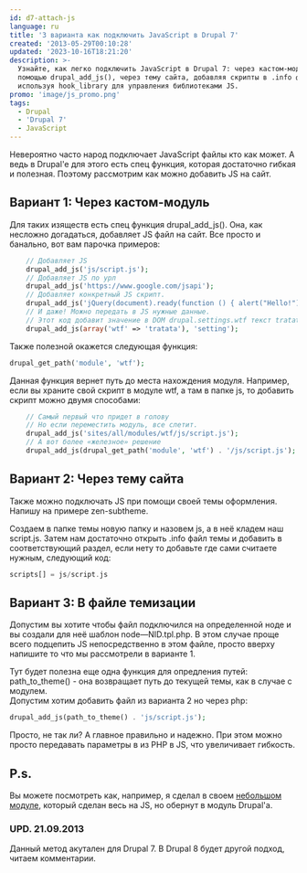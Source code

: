 ```yaml
---
id: d7-attach-js
language: ru
title: '3 варианта как подключить JavaScript в Drupal 7'
created: '2013-05-29T00:10:28'
updated: '2023-10-16T18:21:20'
description: >-
  Узнайте, как легко подключить JavaScript в Drupal 7: через кастом-модуль с
  помощью drupal_add_js(), через тему сайта, добавляя скрипты в .info файл, и
  используя hook_library для управления библиотеками JS.
promo: 'image/js_promo.png'
tags:
  - Drupal
  - 'Drupal 7'
  - JavaScript
---
```


Невероятно часто народ подключает JavaScript файлы кто как может. А ведь в
Drupal'e для этого есть спец функция, которая достаточно гибкая и полезная.
Поэтому рассмотрим как можно добавить JS на сайт.

## Вариант 1: Через кастом-модуль

Для таких изяществ есть спец функция drupal_add_js(). Она, как несложно
догадаться, добавляет JS файл на сайт. Все просто и банально, вот вам парочка
примеров:

```php
    // Добавляет JS
    drupal_add_js('js/script.js');
    // Добавляет JS по урл
    drupal_add_js('https://www.google.com/jsapi');
    // Добавляет конкретный JS скрипт.
    drupal_add_js('jQuery(document).ready(function () { alert("Hello!"); });');
    // И даже! Можно передать в JS нужные данные.
    // Этот код добавит значение в DOM drupal.settings.wtf текст tratata. Разумеется он будет доступен из Javascript.
    drupal_add_js(array('wtf' => 'tratata'), 'setting');
```

Также полезной окажется следующая функция:

```php
drupal_get_path('module', 'wtf');
```

Данная функция вернет путь до места нахождения модуля. Например, если вы храните
свой скрипт в модуле wtf, а там в папке js, то добавить скрипт можно двумя
способами:

```php
    // Самый первый что придет в голову
    // Но если переместить модуль, все слетит.
    drupal_add_js('sites/all/modules/wtf/js/script.js');
    // А вот более «железное» решение
    drupal_add_js(drupal_get_path('module', 'wtf') . '/js/script.js');
```

## Вариант 2: Через тему сайта

Также можно подключать JS при помощи своей темы оформления. Напишу на примере
zen-subtheme.

Создаем в папке темы новую папку и назовем js, а в неё кладем наш script.js.
Затем нам достаточно открыть .info файл темы и добавить в соответствующий
раздел, если нету то добавьте где сами считаете нужным, следующий код:

```php
scripts[] = js/script.js
```

## Вариант 3: В файле темизации

Допустим вы хотите чтобы файл подключился на определенной ноде и вы создали для
неё шаблон node—NID.tpl.php. В этом случае проще всего подцепить JS
непосредственно в этом файле, просто вверху напишите то что мы рассмотрели в
варианте 1.

Тут будет полезна еще одна функция для опредления путей: path_to_theme() - она
возвращает путь до текущей темы, как в случае с модулем.  
Допустим хотим добавить файл из варианта 2 но через php:

```php
drupal_add_js(path_to_theme() . 'js/script.js');
```

Просто, не так ли? А главное правильно и надежно. При этом можно просто
передавать параметры в из PHP в JS, что увеличивает гибкость.

## P.s.

Вы можете посмотреть как, например, я сделал в
своем [небольшом модуле](https://github.com/Niklan/Mappy), который сделан весь
на JS, но обернут в модуль Drupal'a.

### UPD. 21.09.2013

Данный метод акутален для Drupal 7. В Drupal 8 будет другой подход, читаем
комментарии.
